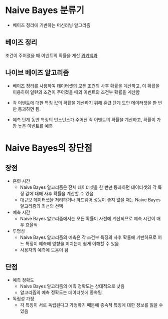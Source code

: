 # Naive Bayes 분류기
- 베이즈 정리에 기반하는 머신러닝 알고리즘

## 베이즈 정리
조건이 주어졌을 때 이벤트의 확률을 계산
[위키백과](https://ko.wikipedia.org/wiki/%EB%B2%A0%EC%9D%B4%EC%A6%88_%EC%A0%95%EB%A6%AC)

## 나이브 베이즈 알고리즘

- 베이즈 정리를 사용하여 데이터셋의 모든 조건의 사후 확률을 계산하고, 이 확률을 이용하여 일련의 조건이 주어졌을 때의 이벤트의 조건부 확률을 계산함

- 각 이벤트에 대한 특징 값의 확률을 계산하기 위해 훈련 단계 도안 데이터셋을 한 번만 통과하면 됨.
- 예측 단계 동안 특징의 인스턴스가 주어진 각 이벤트의 확률을 계산하고, 확률이 가장 높은 이벤트를 예측


# Naive Bayes의 장단점
## 장점
- 훈련 시간
    - Naive Bayes 알고리즘은 전체 데이터셋을 한 번만 통과하면 데이터셋의 각 특징 값에 대해 사후 확률을 계산할 수 있음
    - 대규모 데이터셋을 처리하거나 하드웨어 성능이 좋지 않을 때는 Naive Bayes 알고리즘의 최선의 선택
- 예측 시간
    - Naive Bayes 알고리즘에서는 모든 확률이 사전에 계산되므로 예측 시간이 매우 효율적
- 투명성
    - Naive Bayes 알고리즘의 예측은 각 조건부 특징의 사후 확률에 기반하므로 어느 특징이 예측에 영향을 미치는지 쉽게 이해할 수 있음
    - 사용자의 예측에 도움이 됨

## 단점
- 예측 정확도
    - Naive Bayes 알고리즘의 예측 정확도는 상대적으로 낮음
    - 알고리즘의 예측 정확도는 데이터셋에 종속됨
- 독립성 가정
    - 각 특징이 서로 독립된다고 가정하기 때문에 종속적 특징에 대한 정보를 잃을 수 있음